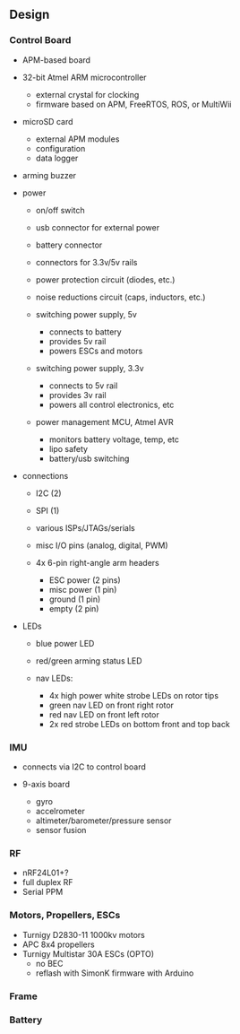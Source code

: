 ## Design
### Control Board
- APM-based board

- 32-bit Atmel ARM microcontroller
    - external crystal for clocking
    - firmware based on APM, FreeRTOS, ROS, or MultiWii

- microSD card
    - external APM modules
    - configuration
    - data logger

- arming buzzer

- power
    - on/off switch
    - usb connector for external power
    - battery connector
    - connectors for 3.3v/5v rails
    - power protection circuit (diodes, etc.)
    - noise reductions circuit (caps, inductors, etc.)

    - switching power supply, 5v
        - connects to battery
        - provides 5v rail
        - powers ESCs and motors
    
    - switching power supply, 3.3v
        - connects to 5v rail
        - provides 3v rail
        - powers all control electronics, etc

    - power management MCU, Atmel AVR
        - monitors battery voltage, temp, etc
        - lipo safety
        - battery/usb switching

- connections
    - I2C (2)
    - SPI (1)
    - various ISPs/JTAGs/serials
    - misc I/O pins (analog, digital, PWM)

    - 4x 6-pin right-angle arm headers
        - ESC power (2 pins)
        - misc power (1 pin)
        - ground (1 pin)
        - empty (2 pin)

- LEDs
    - blue power LED
    - red/green arming status LED

    - nav LEDs:
        - 4x high power white strobe LEDs on rotor tips
        - green nav LED on front right rotor
        - red nav LED on front left rotor
        - 2x red strobe LEDs on bottom front and top back

### IMU
- connects via I2C to control board

- 9-axis board
    - gyro
    - accelrometer
    - altimeter/barometer/pressure sensor
    - sensor fusion

### RF
- nRF24L01+?
- full duplex RF
- Serial PPM

### Motors, Propellers, ESCs
- Turnigy D2830-11 1000kv motors
- APC 8x4 propellers
- Turnigy Multistar 30A ESCs (OPTO)
    - no BEC
    - reflash with SimonK firmware with Arduino

### Frame

### Battery